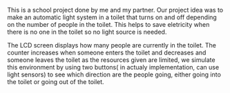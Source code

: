 This is a school project done by me and my partner. Our project idea was to make an automatic light system in a toilet that turns on and off depending on 
the number of people in the toilet. This helps to save eletricity when there is no one in the toilet so no light source is needed.

The LCD screen displays how many people are currently in the toilet. The counter increases when someone enters the toilet and decreases and someone leaves the toilet
as the resources given are limited, we simulate this environment by using two buttons( in actualy implementation, can use light sensors) to see which direction
are the people going, either going into the toilet or going out of the toilet.
